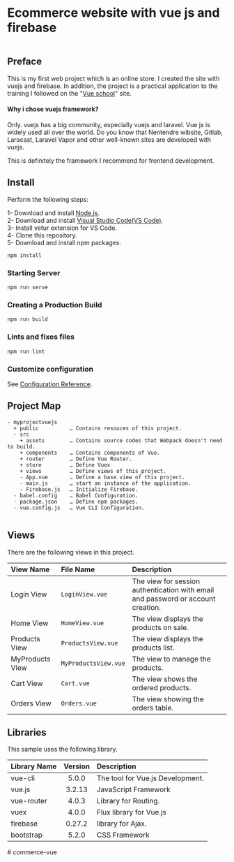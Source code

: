 # Ecommerce website with vue js and firebase
<div align="center"> 
<img src="https://github.com/ranizouaoui/E-commerce/blob/main/src/assets/thumbnail.jpg" alt="" />
 </div>  
 
## Preface
This is my first web project which is an online store. I created the site with vuejs and firebase. In addition, the project is a practical application to the training I followed on the "<a href="https://vueschool.io/">Vue school</a>" site.

<h4> Why i chose vuejs framework? </h4>

Only. vuejs has a big community, especially vuejs and laravel. Vue js is widely used all over the world. Do you know that Nentendre wibsite, Gitlab, Laracast, Laravel Vapor and other well-known sites are developed with vuejs.

This is definitely the framework I recommend for frontend development.

## Install

Perform the following steps:

1- Download and install <a href="https://nodejs.org/en/">Node.js</a>.<br/>
2- Download and install <a href="https://nodejs.org/en/">Visual Studio Code(VS Code)</a>.<br/>
3- Install vetur extension for VS Code.<br/>
4- Clone this repository.<br/>
5- Download and install npm packages.<br/>
```
npm install
```

### Starting Server
```
npm run serve
```

### Creating a Production Build
```
npm run build
```

### Lints and fixes files
```
npm run lint
```

### Customize configuration
See [Configuration Reference](https://cli.vuejs.org/config/).

## Project Map
```
- myprojectvuejs
  + public          … Contains resouces of this project.
  - src
    + assets        … Contains source codes that Webpack doesn't need to build.
    + components    … Contains components of Vue.
    + router        … Define Vue Router.
    + store         … Define Vuex
    + views         … Define views of this project.
    - App.vue       … Define a base view of this project.
    - main.js       … start an instance of the application.
    - Firebase.js   … Initialize Firebase.
  - babel.config    … Babel Configuration.
  - package.json    … Define npm packages.
  - vue.config.js   … Vue CLI Configuration.
  
  ```

  ## Views
  There are the following views in this project.
  
  <table>
<thead>
<tr>
<th align="left">View Name</th>
<th align="left">File Name</th>
<th align="left">Description</th>
</tr>
</thead>
<tbody>
<tr>
<td align="left">Login View</td>
<td align="left"><code>LoginView.vue </code></td>
<td align="left">The view for session authentication with email and password or account creation. </td>
</tr>
<tr>
<td align="left">Home View</td>
<td align="left"><code>HomeView.vue</code></td>
<td align="left">The view displays the products on sale.</td>
</tr>
<tr>
<td align="left">Products View</td>
<td align="left"><code>ProductsView.vue</code></td>
<td align="left">The view displays the products list.</td>
</tr>
<tr>
<td align="left">MyProducts View</td>
<td align="left"><code>MyProductsView.vue</code></td>
<td align="left">The view to manage the products.</td>
</tr>
<tr>
<td align="left">Cart View</td>
<td align="left"><code>Cart.vue</code></td>
<td align="left">The view shows the ordered products.</td>
</tr>
<tr>
<td align="left">Orders View</td>
<td align="left"><code>Orders.vue</code></td>
<td align="left">The view showing the orders table.</td>
</tr>

</tbody>
</table>

## Libraries

This sample uses the following library.
<table>
<thead>
<tr>
<th align="left">Library Name</th>
<th align="center">Version</th>
<th align="left">Description</th>
</tr>
</thead>
<tbody>
<tr>
<td align="left">vue-cli</td>
<td align="center">5.0.0</td>
<td align="left">The tool for Vue.js Development.</td>
</tr>
<tr>
<td align="left">vue.js</td>
<td align="center">3.2.13</td>
<td align="left">JavaScript Framework</td>
</tr>
<tr>
<td align="left">vue-router</td>
<td align="center">4.0.3</td>
<td align="left">Library for Routing.</td>
</tr>
<tr>
<td align="left">vuex</td>
<td align="center">4.0.0</td>
<td align="left">Flux library for Vue.js</td>
</tr>
<tr>
<td align="left">firebase</td>
<td align="center">0.27.2</td>
<td align="left">library for Ajax.</td>
</tr>
<tr>
<td align="left">bootstrap</td>
<td align="center">5.2.0</td>
<td align="left">CSS Framework</td>
</tr>
</tbody>
</table>
# commerce-vue
